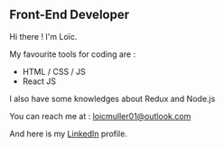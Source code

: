 ## Front-End Developer

Hi there ! I'm Loïc. 

My favourite tools for coding are : 
- HTML / CSS / JS
- React JS

I also have some knowledges about Redux and Node.js

You can reach me at : [loicmuller01@outlook.com](loicmuller01@outlook.com) 

And here is my [LinkedIn](https://www.linkedin.com/in/lo%C3%AFc-muller-984599203/) profile.

